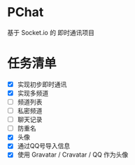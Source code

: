 # PChat
基于 Socket.io 的 即时通讯项目

# 任务清单
- [x] 实现初步即时通讯
- [x] 实现多频道
- [ ] 频道列表
- [ ] 私密频道
- [ ] 聊天记录
- [ ] 防重名
- [x] 头像
- [x] 通过QQ号导入信息
- [x] 使用 Gravatar / Cravatar / QQ 作为头像

